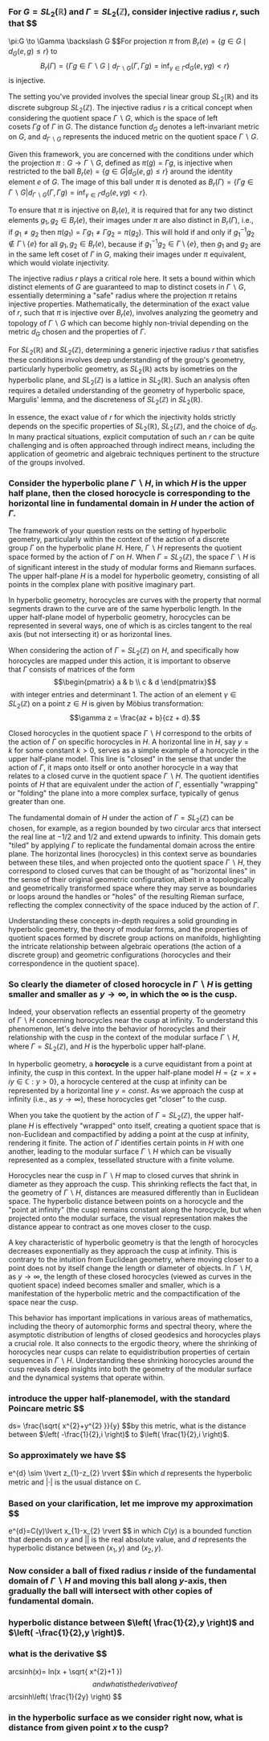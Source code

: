 
### For $G=SL_{2}(\mathbb{R})$ and $\Gamma=SL_{2}(\mathbb{Z})$, consider injective radius $r$, such that $$
\pi:G \to  \Gamma \backslash G
$$For projection $\pi$ from $B_{r}(e)=\{g \in G \mid d_{G}(e,g)\leq r\}$ to $$
B_{r}(\Gamma)=\{\Gamma g \in \Gamma \backslash G \mid d_{\Gamma \backslash G}(\Gamma,\Gamma g)=\inf_{\gamma \in \Gamma} d_{G}(e,\gamma g)< r \}
$$is injective.

The setting you've provided involves the special linear group $SL_{2}(\mathbb{R})$ and its discrete subgroup $SL_{2}(\mathbb{Z})$. The injective radius $r$ is a critical concept when considering the quotient space $\Gamma \backslash G$, which is the space of left cosets $\Gamma g$ of $\Gamma$ in $G$. The distance function $d_{G}$ denotes a left-invariant metric on $G$, and $d_{\Gamma \backslash G}$ represents the induced metric on the quotient space $\Gamma \backslash G$.

Given this framework, you are concerned with the conditions under which the projection $\pi: G \rightarrow \Gamma \backslash G$, defined as $\pi(g) = \Gamma g$, is injective when restricted to the ball $B_r(e) = \{g \in G | d_G(e,g) \leq r\}$ around the identity element $e$ of $G$. The image of this ball under $\pi$ is denoted as $B_{r}(\Gamma) = \{\Gamma g \in \Gamma \backslash G | d_{\Gamma \backslash G}(\Gamma,\Gamma g) = \inf_{\gamma \in \Gamma} d_{G}(e,\gamma g) < r \}$.

To ensure that $\pi$ is injective on $B_r(e)$, it is required that for any two distinct elements $g_1, g_2 \in B_r(e)$, their images under $\pi$ are also distinct in $B_{r}(\Gamma)$, i.e., if $g_1 \neq g_2$ then $\pi(g_1) = \Gamma g_1 \neq \Gamma g_2 = \pi(g_2)$. This will hold if and only if $g_1^{-1}g_2 \notin \Gamma \setminus \{e\}$ for all $g_1, g_2 \in B_r(e)$, because if $g_1^{-1}g_2 \in \Gamma \setminus \{e\}$, then $g_1$ and $g_2$ are in the same left coset of $\Gamma$ in $G$, making their images under $\pi$ equivalent, which would violate injectivity.

The injective radius $r$ plays a critical role here. It sets a bound within which distinct elements of $G$ are guaranteed to map to distinct cosets in $\Gamma \backslash G$, essentially determining a "safe" radius where the projection $\pi$ retains injective properties. Mathematically, the determination of the exact value of $r$, such that $\pi$ is injective over $B_r(e)$, involves analyzing the geometry and topology of $\Gamma \backslash G$ which can become highly non-trivial depending on the metric $d_G$ chosen and the properties of $\Gamma$.

For $SL_{2}(\mathbb{R})$ and $SL_{2}(\mathbb{Z})$, determining a generic injective radius $r$ that satisfies these conditions involves deep understanding of the group's geometry, particularly hyperbolic geometry, as $SL_{2}(\mathbb{R})$ acts by isometries on the hyperbolic plane, and $SL_{2}(\mathbb{Z})$ is a lattice in $SL_{2}(\mathbb{R})$. Such an analysis often requires a detailed understanding of the geometry of hyperbolic space, Margulis' lemma, and the discreteness of $SL_{2}(\mathbb{Z})$ in $SL_{2}(\mathbb{R})$.

In essence, the exact value of $r$ for which the injectivity holds strictly depends on the specific properties of $SL_{2}(\mathbb{R})$, $SL_{2}(\mathbb{Z})$, and the choice of $d_G$. In many practical situations, explicit computation of such an $r$ can be quite challenging and is often approached through indirect means, including the application of geometric and algebraic techniques pertinent to the structure of the groups involved.






### Consider the hyperbolic plane $\Gamma \backslash H$, in which $H$ is the upper half plane, then the closed horocycle is corresponding to the horizontal line in fundamental domain in $H$ under the action of $\Gamma$.
The framework of your question rests on the setting of hyperbolic geometry, particularly within the context of the action of a discrete group $\Gamma$ on the hyperbolic plane $H$. Here, $\Gamma \backslash H$ represents the quotient space formed by the action of $\Gamma$ on $H$. When $\Gamma = SL_2(\mathbb{Z})$, the space $\Gamma \backslash H$ is of significant interest in the study of modular forms and Riemann surfaces. The upper half-plane $H$ is a model for hyperbolic geometry, consisting of all points in the complex plane with positive imaginary part.

In hyperbolic geometry, horocycles are curves with the property that normal segments drawn to the curve are of the same hyperbolic length. In the upper half-plane model of hyperbolic geometry, horocycles can be represented in several ways, one of which is as circles tangent to the real axis (but not intersecting it) or as horizontal lines.

When considering the action of $\Gamma = SL_2(\mathbb{Z})$ on $H$, and specifically how horocycles are mapped under this action, it is important to observe that $\Gamma$ consists of matrices of the form $$\begin{pmatrix} a & b \\ c & d \end{pmatrix}$$ with integer entries and determinant 1. The action of an element $\gamma \in SL_2(\mathbb{Z})$ on a point $z \in H$ is given by Möbius transformation: $$\gamma z = \frac{az + b}{cz + d}.$$

Closed horocycles in the quotient space $\Gamma \backslash H$ correspond to the orbits of the action of $\Gamma$ on specific horocycles in $H$. A horizontal line in $H$, say $y = k$ for some constant $k > 0$, serves as a simple example of a horocycle in the upper half-plane model. This line is "closed" in the sense that under the action of $\Gamma$, it maps onto itself or onto another horocycle in a way that relates to a closed curve in the quotient space $\Gamma \backslash H$. The quotient identifies points of $H$ that are equivalent under the action of $\Gamma$, essentially "wrapping" or "folding" the plane into a more complex surface, typically of genus greater than one.

The fundamental domain of $H$ under the action of $\Gamma = SL_2(\mathbb{Z})$ can be chosen, for example, as a region bounded by two circular arcs that intersect the real line at $-1/2$ and $1/2$ and extend upwards to infinity. This domain gets "tiled" by applying $\Gamma$ to replicate the fundamental domain across the entire plane. The horizontal lines (horocycles) in this context serve as boundaries between these tiles, and when projected onto the quotient space $\Gamma \backslash H$, they correspond to closed curves that can be thought of as "horizontal lines" in the sense of their original geometric configuration, albeit in a topologically and geometrically transformed space where they may serve as boundaries or loops around the handles or "holes" of the resulting Rieman surface, reflecting the complex connectivity of the space induced by the action of $\Gamma$.

Understanding these concepts in-depth requires a solid grounding in hyperbolic geometry, the theory of modular forms, and the properties of quotient spaces formed by discrete group actions on manifolds, highlighting the intricate relationship between algebraic operations (the action of a discrete group) and geometric configurations (horocycles and their correspondence in the quotient space).




### So clearly the diameter of closed horocycle in $\Gamma \backslash H$ is getting smaller and smaller as $y \to \infty$, in which the $\infty$ is the cusp. 
Indeed, your observation reflects an essential property of the geometry of $\Gamma \backslash H$ concerning horocycles near the cusp at infinity. To understand this phenomenon, let's delve into the behavior of horocycles and their relationship with the cusp in the context of the modular surface $\Gamma \backslash H$, where $\Gamma = SL_2(\mathbb{Z})$, and $H$ is the hyperbolic upper half-plane.

In hyperbolic geometry, a **horocycle** is a curve equidistant from a point at infinity, the cusp in this context. In the upper half-plane model $H = \{z = x + iy \in \mathbb{C} : y > 0\}$, a horocycle centered at the cusp at infinity can be represented by a horizontal line $y = const$. As we approach the cusp at infinity (i.e., as $y \to \infty$), these horocycles get "closer" to the cusp.

When you take the quotient by the action of $\Gamma = SL_2(\mathbb{Z})$, the upper half-plane $H$ is effectively "wrapped" onto itself, creating a quotient space that is non-Euclidean and compactified by adding a point at the cusp at infinity, rendering it finite. The action of $\Gamma$ identifies certain points in $H$ with one another, leading to the modular surface $\Gamma \backslash H$ which can be visually represented as a complex, tessellated structure with a finite volume.

Horocycles near the cusp in $\Gamma \backslash H$ map to closed curves that shrink in diameter as they approach the cusp. This shrinking reflects the fact that, in the geometry of $\Gamma \backslash H$, distances are measured differently than in Euclidean space. The hyperbolic distance between points on a horocycle and the "point at infinity" (the cusp) remains constant along the horocycle, but when projected onto the modular surface, the visual representation makes the distance appear to contract as one moves closer to the cusp.

A key characteristic of hyperbolic geometry is that the length of horocycles decreases exponentially as they approach the cusp at infinity. This is contrary to the intuition from Euclidean geometry, where moving closer to a point does not by itself change the length or diameter of objects. In $\Gamma \backslash H$, as $y \to \infty$, the length of these closed horocycles (viewed as curves in the quotient space) indeed becomes smaller and smaller, which is a manifestation of the hyperbolic metric and the compactification of the space near the cusp.

This behavior has important implications in various areas of mathematics, including the theory of automorphic forms and spectral theory, where the asymptotic distribution of lengths of closed geodesics and horocycles plays a crucial role. It also connects to the ergodic theory, where the shrinking of horocycles near cusps can relate to equidistribution properties of certain sequences in $\Gamma \backslash H$. Understanding these shrinking horocycles around the cusp reveals deep insights into both the geometry of the modular surface and the dynamical systems that operate within.

### introduce the upper half-planemodel, with the standard Poincare metric $$
ds= \frac{\sqrt{ x^{2}+y^{2} }}{y}
$$by this metric, what is the distance between $\left(  -\frac{1}{2},i \right)$ to $\left(  \frac{1}{2},i \right)$.


### So approximately we have $$
e^{d} \sim \lvert z_{1}-z_{2} \rvert 
$$in which $d$ represents the hyperbolic metric and $\lvert \cdot \rvert$ is the usual distance on $\mathbb{C}$.


### Based on your clarification, let me improve my approximation $$
e^{d}=C(y)\lvert x_{1}-x_{2} \rvert
$$ in which $C(y)$ is a bounded function that depends on $y$ and $\lvert  \rvert$ is the real absolute value, and $d$ represents the hyperbolic distance between $(x_{1},y)$ and $(x_{2},y)$.


### Now consider a ball of fixed radius $r$ inside of the fundamental domain of $\Gamma \backslash H$ and moving this ball along $y$-axis, then gradually the ball will intersect with other copies of fundamental domain.


### hyperbolic distance between $\left(  \frac{1}{2},y \right)$ and $\left(  -\frac{1}{2},y \right)$.


### what is the derivative $$
arcsinh(x)= ln(x + \sqrt{ x^{2}+1 })
$$ and what is the derivative of $$
arcsinh\left(  \frac{1}{2y} \right)
$$



### in the hyperbolic surface as we consider right now, what is distance from given point $x$ to the cusp?
